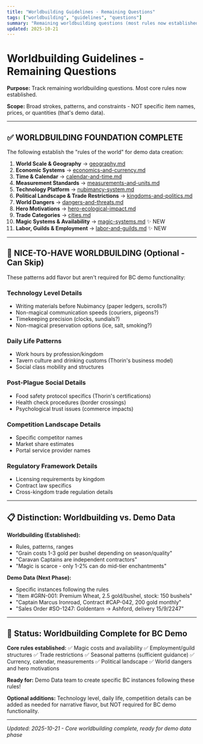 ```yaml
---
title: "Worldbuilding Guidelines - Remaining Questions"
tags: ["worldbuilding", "guidelines", "questions"]
summary: "Remaining worldbuilding questions (most rules now established)"
updated: 2025-10-21
---
```


# Worldbuilding Guidelines - Remaining Questions

**Purpose:** Track remaining worldbuilding questions. Most core rules now established.

**Scope:** Broad strokes, patterns, and constraints - NOT specific item names, prices, or quantities (that's demo data).

---

## ✅ WORLDBUILDING FOUNDATION COMPLETE

The following establish the "rules of the world" for demo data creation:

1. **World Scale & Geography** → [geography.md](./geography.md)
2. **Economic Systems** → [economics-and-currency.md](./economics-and-currency.md)
3. **Time & Calendar** → [calendar-and-time.md](./calendar-and-time.md)
4. **Measurement Standards** → [measurements-and-units.md](./measurements-and-units.md)
5. **Technology Platform** → [nubimancy-system.md](./nubimancy-system.md)
6. **Political Landscape & Trade Restrictions** → [kingdoms-and-politics.md](./kingdoms-and-politics.md)
7. **World Dangers** → [dangers-and-threats.md](./dangers-and-threats.md)
8. **Hero Motivations** → [hero-ecological-impact.md](./hero-ecological-impact.md)
9. **Trade Categories** → [cities.md](./cities.md)
10. **Magic Systems & Availability** → [magic-systems.md](./magic-systems.md) ✨ NEW
11. **Labor, Guilds & Employment** → [labor-and-guilds.md](./labor-and-guilds.md) ✨ NEW

---

## 🔷 NICE-TO-HAVE WORLDBUILDING (Optional - Can Skip)

These patterns add flavor but aren't required for BC demo functionality:

### Technology Level Details
- Writing materials before Nubimancy (paper ledgers, scrolls?)
- Non-magical communication speeds (couriers, pigeons?)
- Timekeeping precision (clocks, sundials?)
- Non-magical preservation options (ice, salt, smoking?)

### Daily Life Patterns
- Work hours by profession/kingdom
- Tavern culture and drinking customs (Thorin's business model)
- Social class mobility and structures

### Post-Plague Social Details
- Food safety protocol specifics (Thorin's certifications)
- Health check procedures (border crossings)
- Psychological trust issues (commerce impacts)

### Competition Landscape Details
- Specific competitor names
- Market share estimates
- Portal service provider names

### Regulatory Framework Details
- Licensing requirements by kingdom
- Contract law specifics
- Cross-kingdom trade regulation details

---

## 📋 Distinction: Worldbuilding vs. Demo Data

**Worldbuilding (Established):**
- Rules, patterns, ranges
- "Grain costs 1-3 gold per bushel depending on season/quality"
- "Caravan Captains are independent contractors"
- "Magic is scarce - only 1-2% can do mid-tier enchantments"

**Demo Data (Next Phase):**
- Specific instances following the rules
- "Item #GRN-001: Premium Wheat, 2.5 gold/bushel, stock: 150 bushels"
- "Captain Marcus Ironroad, Contract #CAP-042, 200 gold monthly"
- "Sales Order #SO-1247: Goldentarn → Ashford, delivery 15/9/2247"

---

## 🎯 Status: Worldbuilding Complete for BC Demo

**Core rules established:**
✅ Magic costs and availability
✅ Employment/guild structures
✅ Trade restrictions
✅ Seasonal patterns (sufficient guidance)
✅ Currency, calendar, measurements
✅ Political landscape
✅ World dangers and hero motivations

**Ready for:** Demo Data team to create specific BC instances following these rules!

**Optional additions:** Technology level, daily life, competition details can be added as needed for narrative flavor, but NOT required for BC demo functionality.

---

*Updated: 2025-10-21 - Core worldbuilding complete, ready for demo data phase*
